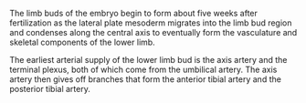 The limb buds of the embryo begin to form about five weeks after fertilization as the lateral plate mesoderm migrates into the limb bud region and condenses along the central axis to eventually form the vasculature and skeletal components of the lower limb.

The earliest arterial supply of the lower limb bud is the axis artery and the terminal plexus, both of which come from the umbilical artery. The axis artery then gives off branches that form the anterior tibial artery and the posterior tibial artery.